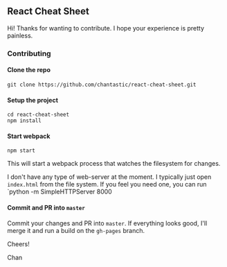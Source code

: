 ## React Cheat Sheet

Hi! Thanks for wanting to contribute. I hope your experience is pretty painless.

### Contributing

#### Clone the repo

    git clone https://github.com/chantastic/react-cheat-sheet.git

#### Setup the project

    cd react-cheat-sheet
    npm install

#### Start webpack

    npm start

This will start a webpack process that watches the filesystem for changes.

I don't have any type of web-server at the moment. I typically just open `index.html` from the file system. If you feel you need one, you can run `python -m SimpleHTTPServer 8000

#### Commit and PR into `master`

Commit your changes and PR into `master`. If everything looks good, I'll merge it and run a build on the `gh-pages` branch.

Cheers!

Chan
